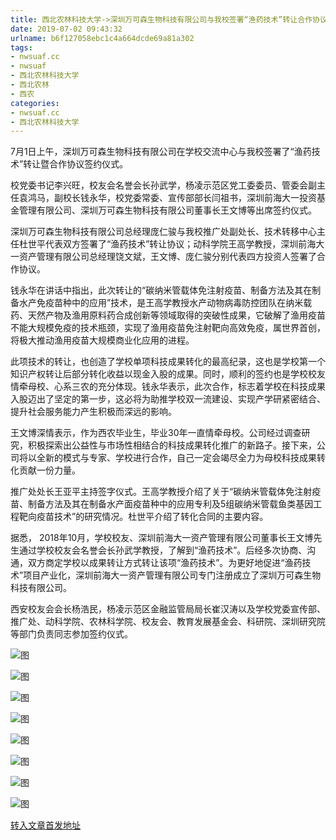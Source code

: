 ```yaml
---
title: 西北农林科技大学->深圳万可森生物科技有限公司与我校签署“渔药技术”转让合作协议 | nwsuaf.cc
date: 2019-07-02 09:43:32
urlname: b6f127058ebc1c4a664dcde69a81a302
tags: 
- nwsuaf.cc
- nwsuaf
- 西北农林科技大学
- 西北农林
- 西农
categories:
- nwsuaf.cc
- 西北农林科技大学
---
```



7月1日上午，深圳万可森生物科技有限公司在学校交流中心与我校签署了“渔药技术”转让暨合作协议签约仪式。

校党委书记李兴旺，校友会名誉会长孙武学，杨凌示范区党工委委员、管委会副主任袁鸿马，副校长钱永华，校党委常委、宣传部部长闫祖书，深圳前海大一投资基金管理有限公司、深圳万可森生物科技有限公司董事长王文博等出席签约仪式。

深圳万可森生物科技有限公司总经理庞仁骏与我校推广处副处长、技术转移中心主任杜世平代表双方签署了“渔药技术”转让协议；动科学院王高学教授，深圳前海大一资产管理有限公司总经理饶文斌，王文博、庞仁骏分别代表四方投资人签署了合作协议。

钱永华在讲话中指出，此次转让的“碳纳米管载体免注射疫苗、制备方法及其在制备水产免疫苗种中的应用”技术，是王高学教授水产动物病毒防控团队在纳米载药、天然产物及渔用原料药合成创新等领域取得的突破性成果，它破解了渔用疫苗不能大规模免疫的技术瓶颈，实现了渔用疫苗免注射靶向高效免疫，属世界首创，将极大推动渔用疫苗大规模商业化应用的进程。

此项技术的转让，也创造了学校单项科技成果转化的最高纪录，这也是学校第一个知识产权转让后部分转化收益以现金入股的成果。同时，顺利的签约也是学校校友情牵母校、心系三农的充分体现。钱永华表示，此次合作，标志着学校在科技成果入股迈出了坚定的第一步，这必将为助推学校双一流建设、实现产学研紧密结合、提升社会服务能力产生积极而深远的影响。

王文博深情表示，作为西农毕业生，毕业30年一直情牵母校。公司经过调查研究，积极探索出公益性与市场性相结合的科技成果转化推广的新路子。接下来，公司将以全新的模式与专家、学校进行合作，自己一定会竭尽全力为母校科技成果转化贡献一份力量。

推广处处长王亚平主持签字仪式。王高学教授介绍了关于“碳纳米管载体免注射疫苗、制备方法及其在制备水产面疫苗种中的应用专利及5组碳纳米管载鱼类基因工程靶向疫苗技术”的研究情况。杜世平介绍了转化合同的主要内容。

据悉， 2018年10月，学校校友、深圳前海大一资产管理有限公司董事长王文博先生通过学校校友会名誉会长孙武学教授，了解到“渔药技术”。后经多次协商、沟通，双方商定学校以成果转让方式转让该项“渔药技术”。为更好地促进“渔药技术”项目产业化，深圳前海大一资产管理有限公司专门注册成立了深圳万可森生物科技有限公司。

西安校友会会长杨浩民，杨凌示范区金融监管局局长崔汉涛以及学校党委宣传部、推广处、动科学院、农林科学院、校友会、教育发展基金会、科研院、深圳研究院等部门负责同志参加签约仪式。



![图](https://news.nwsuaf.edu.cn/images/content/2019-07/20190702085716716343.jpg)

![图](https://news.nwsuaf.edu.cn/images/content/2019-07/20190702085659715201.JPG)

![图](https://news.nwsuaf.edu.cn/images/content/2019-07/20190702085515460012.jpg)

![图](https://news.nwsuaf.edu.cn/images/content/2019-07/20190702085409735856.JPG)

![图](https://news.nwsuaf.edu.cn/images/content/2019-07/20190702085350192700.JPG)

![图](https://news.nwsuaf.edu.cn/images/content/2019-07/20190702085324572699.JPG)

![图](https://news.nwsuaf.edu.cn/images/content/2019-07/20190702085617932187.JPG)

![图](https://news.nwsuaf.edu.cn/images/content/2019-07/20190702085244048572.JPG)

[转入文章首发地址](https://news.nwsuaf.edu.cn/xnxw/90675.htm)